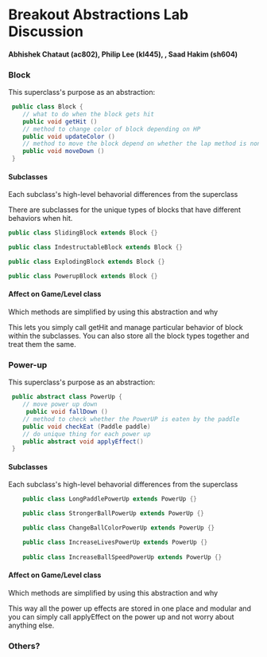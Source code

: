 # Breakout Abstractions Lab Discussion

#### Abhishek Chataut (ac802), Philip Lee (kl445), , Saad Hakim (sh604)

### Block

This superclass's purpose as an abstraction:

```java
 public class Block {
    // what to do when the block gets hit
    public void getHit ()
    // method to change color of block depending on HP
    public void updateColor ()
    // method to move the block depend on whether the lap method is non zero
    public void moveDown ()
 }
```

#### Subclasses

Each subclass's high-level behavorial differences from the superclass

There are subclasses for the unique types of blocks that have different behaviors when hit.

```java
public class SlidingBlock extends Block {}

public class IndestructableBlock extends Block {}

public class ExplodingBlock extends Block {}

public class PowerupBlock extends Block {}

```

#### Affect on Game/Level class

Which methods are simplified by using this abstraction and why

This lets you simply call getHit and manage particular behavior of block within the subclasses. You
can also
store all the block types together and treat them the same.

### Power-up

This superclass's purpose as an abstraction:

```java
 public abstract class PowerUp {
    // move power up down
     public void fallDown ()
    // method to check whether the PowerUP is eaten by the paddle
    public void checkEat (Paddle paddle)
    // do unique thing for each power up
    public abstract void applyEffect()
 }
```

#### Subclasses

Each subclass's high-level behavorial differences from the superclass

```java
    public class LongPaddlePowerUp extends PowerUp {}

    public class StrongerBallPowerUp extends PowerUp {}

    public class ChangeBallColorPowerUp extends PowerUp {}

    public class IncreaseLivesPowerUp extends PowerUp {}
    
    public class IncreaseBallSpeedPowerUp extends PowerUp {}

```

#### Affect on Game/Level class

Which methods are simplified by using this abstraction and why

This way all the power up effects are stored in one place and modular and you can simply call
applyEffect on
the power up and not worry about anything else.

### Others?
